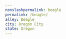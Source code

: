 ```yaml
---
﻿nonslashpermalink: beagle
permalink: /beagle/
alley: Beagle
city: Oregon City
state: Oregon
---
```

